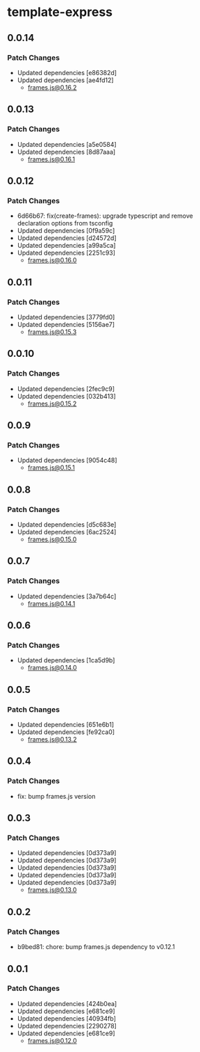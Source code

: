 # template-express

## 0.0.14

### Patch Changes

- Updated dependencies [e86382d]
- Updated dependencies [ae4fd12]
  - frames.js@0.16.2

## 0.0.13

### Patch Changes

- Updated dependencies [a5e0584]
- Updated dependencies [8d87aaa]
  - frames.js@0.16.1

## 0.0.12

### Patch Changes

- 6d66b67: fix(create-frames): upgrade typescript and remove declaration options from tsconfig
- Updated dependencies [0f9a59c]
- Updated dependencies [d24572d]
- Updated dependencies [a99a5ca]
- Updated dependencies [2251c93]
  - frames.js@0.16.0

## 0.0.11

### Patch Changes

- Updated dependencies [3779fd0]
- Updated dependencies [5156ae7]
  - frames.js@0.15.3

## 0.0.10

### Patch Changes

- Updated dependencies [2fec9c9]
- Updated dependencies [032b413]
  - frames.js@0.15.2

## 0.0.9

### Patch Changes

- Updated dependencies [9054c48]
  - frames.js@0.15.1

## 0.0.8

### Patch Changes

- Updated dependencies [d5c683e]
- Updated dependencies [6ac2524]
  - frames.js@0.15.0

## 0.0.7

### Patch Changes

- Updated dependencies [3a7b64c]
  - frames.js@0.14.1

## 0.0.6

### Patch Changes

- Updated dependencies [1ca5d9b]
  - frames.js@0.14.0

## 0.0.5

### Patch Changes

- Updated dependencies [651e6b1]
- Updated dependencies [fe92ca0]
  - frames.js@0.13.2

## 0.0.4

### Patch Changes

- fix: bump frames.js version

## 0.0.3

### Patch Changes

- Updated dependencies [0d373a9]
- Updated dependencies [0d373a9]
- Updated dependencies [0d373a9]
- Updated dependencies [0d373a9]
- Updated dependencies [0d373a9]
  - frames.js@0.13.0

## 0.0.2

### Patch Changes

- b9bed81: chore: bump frames.js dependency to v0.12.1

## 0.0.1

### Patch Changes

- Updated dependencies [424b0ea]
- Updated dependencies [e681ce9]
- Updated dependencies [40934fb]
- Updated dependencies [2290278]
- Updated dependencies [e681ce9]
  - frames.js@0.12.0
